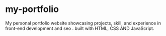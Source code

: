 # my-portfolio
My personal portfolio website showcasing projects, skill, and experience in front-end development and seo . built with HTML, CSS AND JavaScript.

